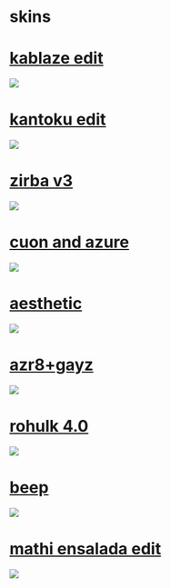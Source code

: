 # skins

# [kablaze edit](http://www.mediafire.com/file/wszvddvim9qrzez/kablaze+edit.osk/file)
![](https://osu.ppy.sh/ss/15594314/0c62)


# [kantoku edit](http://www.mediafire.com/file/uuoyzw82kr0fsnb/kantoku+edit.osk/file)
![](https://osu.ppy.sh/ss/15594325/b81f)


# [zirba v3](http://www.mediafire.com/file/079tpy0u65usaek/zirba+v3.osk/file)
![](https://osu.ppy.sh/ss/15594329/542d)


# [cuon and azure](http://www.mediafire.com/file/u3bsooqck3y2a5a/cuon+and+azure.osk/file)
![](https://osu.ppy.sh/ss/15594342/1f25)


# [aesthetic](http://www.mediafire.com/file/a9kzr1aoaqq22vf/aesthethic.osk/file)
![](https://osu.ppy.sh/ss/15594346/0904)


# [azr8+gayz](http://www.mediafire.com/file/rok20sxcqv0gq9w/azr8+gayz.osk/file)
![](https://osu.ppy.sh/ss/15594349/3f6c)


# [rohulk 4.0](http://www.mediafire.com/file/0ex3tlzm6lj5gme/rohulk+4.0.osk/file)
![](https://osu.ppy.sh/ss/15594358/e77f)


# [beep](http://www.mediafire.com/file/98nseknea1lyzw0/beep.osk/file)
![](https://osu.ppy.sh/ss/15594364/37aa)


# [mathi ensalada edit](http://www.mediafire.com/file/m1mdry8qcxpsjtu/mathi+ensalada+edit.osk/file)
![](https://osu.ppy.sh/ss/15600258/a66c)
